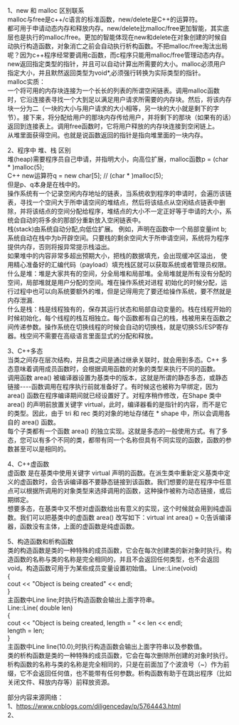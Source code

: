1、new 和 malloc 区别联系  
malloc与free是c++/c语言的标准函数，new/delete是C++的运算符。  
都可用于申请动态内存和释放内存。new/delete比malloc/free更加智能，其实底层也是执行的malloc/free。更加的智能体现在new和delete在对象创建的时候自动执行构造函数，对象消亡之前会自动执行析构函数。不把malloc/free淘汰出局呢？因为c++程序经常要调用c函数，而c程序只能用malloc/free管理动态内存。  
new返回指定类型的指针，并且可以自动计算出所需要的大小。malloc必须用户指定大小，并且默然返回类型为void*,必须强行转换为实际类型的指针。  
malloc实质：  
一个将可用的内存块连接为一个长长的列表的所谓空闲链表。调用malloc函数时，它沿连接表寻找一个大到足以满足用户请求所需要的内存块。然后，将该内存块一分为二（一块的大小与用户请求的大小相等，另一块的大小就是剩下的字节）。接下来，将分配给用户的那块内存传给用户，并将剩下的那块（如果有的话）返回到连接表上。调用free函数时，它将用户释放的内存块连接到空闲链上。  
从堆里面获得空间。也就是说函数返回的指针是指向堆里面的一块内存。  

2、程序中 堆、栈 区别  
堆(heap)需要程序员自己申请，并指明大小，向高位扩展，malloc函数p = (char * )malloc(5);  
C++ new运算符q = new char[5]; // (char * )malloc(5);  
但是p、q本身是在栈中的。  
操作系统有一个记录空闲内存地址的链表，当系统收到程序的申请时，会遍历该链表，寻找一个空间大于所申请空间的堆结点，然后将该结点从空闲结点链表中删除，并将该结点的空间分配给程序，堆结点的大小不一定正好等于申请的大小，系统会自动的将多余的那部分重新放入空闲链表中。  
栈(stack)由系统自动分配,向低位扩展。 例如，声明在函数中一个局部变量int b; 系统自动在栈中为b开辟空间。只要栈的剩余空间大于所申请空间，系统将为程序提供内存，否则将报异常提示栈溢出。  
如果堆中的内容非常多超出预期大小，把栈的数据填充，会出现缓冲区溢出， 使用精心准备好的汇编代码（payload）填充栈区就可以获取系统或者管理员权限。  
什么是堆：堆是大家共有的空间，分全局堆和局部堆。全局堆就是所有没有分配的空间，局部堆就是用户分配的空间。堆在操作系统对进程 初始化的时候分配，运行过程中也可以向系统要额外的堆，但是记得用完了要还给操作系统，要不然就是内存泄漏.  
什么是栈：栈是线程独有的，保存其运行状态和局部自动变量的。栈在线程开始的时候初始化，每个线程的栈互相独立。每个函数都有自己的栈，栈被用来在函数之间传递参数。操作系统在切换线程的时候会自动的切换栈，就是切换SS/ESP寄存器。栈空间不需要在高级语言里面显式的分配和释放。  
  
3、C++多态  
当类之间存在层次结构，并且类之间是通过继承关联时，就会用到多态。C++ 多态意味着调用成员函数时，会根据调用函数的对象的类型来执行不同的函数。  
调用函数 area() 被编译器设置为基类中的版本，这就是所谓的静态多态，或静态链接----函数调用在程序执行前就准备好了。有时候这也被称为早绑定，因为 area() 函数在程序编译期间就已经设置好了。对程序稍作修改，在Shape 类中area() 的声明前放置关键字 virtual，此时，编译器看的是指针的内容，而不是它的类型。因此，由于 tri 和 rec 类的对象的地址存储在 * shape 中，所以会调用各自的 area() 函数。  
每个子类都有一个函数 area() 的独立实现。这就是多态的一般使用方式。有了多态，您可以有多个不同的类，都带有同一个名称但具有不同实现的函数，函数的参数甚至可以是相同的。  
  
4、C++虚函数  
虚函数 是在基类中使用关键字 virtual 声明的函数。在派生类中重新定义基类中定义的虚函数时，会告诉编译器不要静态链接到该函数。我们想要的是在程序中任意点可以根据所调用的对象类型来选择调用的函数，这种操作被称为动态链接，或后期绑定。  
想要多态，在基类中又不想对虚函数给出有意义的实现，这个时候就会用到纯虚函数。我们可以把基类中的虚函数 area() 改写如下：virtual int area() = 0;告诉编译器，函数没有主体，上面的虚函数是纯虚函数。  
  
5、构造函数和析构函数  
类的构造函数是类的一种特殊的成员函数，它会在每次创建类的新对象时执行。构造函数的名称与类的名称是完全相同的，并且不会返回任何类型，也不会返回 void。构造函数可用于为某些成员变量设置初始值。
Line::Line(void)  
{  
 cout << "Object is being created" << endl;  
}  
主函数中Line line;时执行构造函数会输出上面字符串。  
Line::Line( double len)  
{  
 cout << "Object is being created, length = " << len << endl;  
 length = len;  
}  
主函数中Line line(10.0);时执行构造函数会输出上面字符串以及参数值。  
类的析构函数是类的一种特殊的成员函数，它会在每次删除所创建的对象时执行。析构函数的名称与类的名称是完全相同的，只是在前面加了个波浪号（~）作为前缀，它不会返回任何值，也不能带有任何参数。析构函数有助于在跳出程序（比如关闭文件、释放内存等）前释放资源。  





部分内容来源网络：  
1、https://www.cnblogs.com/diligenceday/p/5764443.html  
2、  
